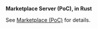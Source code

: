 **Marketplace Server (PoC), in Rust**

See [Marketplace (PoC)](https://github.com/vitali2y/marketplace) for details.
